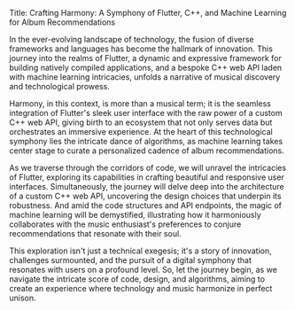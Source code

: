 Title: Crafting Harmony: 
A Symphony of Flutter, C++, and Machine Learning for Album Recommendations

In the ever-evolving landscape of technology, 
the fusion of diverse frameworks and languages has become the hallmark of innovation. 
This journey into the realms of Flutter, 
a dynamic and expressive framework for building natively compiled applications, 
and a bespoke C++ web API laden with machine learning intricacies, 
unfolds a narrative of musical discovery and technological prowess.

Harmony, in this context, is more than a musical term; 
it is the seamless integration of Flutter's sleek user interface 
with the raw power of a custom C++ web API, 
giving birth to an ecosystem that not only serves data 
but orchestrates an immersive experience. 
At the heart of this technological symphony lies the intricate dance of algorithms, 
as machine learning takes center stage to 
curate a personalized cadence of album recommendations.

As we traverse through the corridors of code, we will unravel the intricacies of Flutter, 
exploring its capabilities in crafting beautiful and responsive user interfaces. 
Simultaneously, the journey will delve deep into the architecture of a custom C++ web API, 
uncovering the design choices that underpin its robustness. 
And amid the code structures and API endpoints, 
the magic of machine learning will be demystified, 
illustrating how it harmoniously collaborates with the 
music enthusiast's preferences to conjure recommendations that resonate with their soul.

This exploration isn't just a technical exegesis; it's a story of innovation, 
challenges surmounted, and the pursuit of a digital symphony that 
resonates with users on a profound level. So, let the journey begin, 
as we navigate the intricate score of code, design, and algorithms, 
aiming to create an experience where technology and music harmonize in perfect unison.





